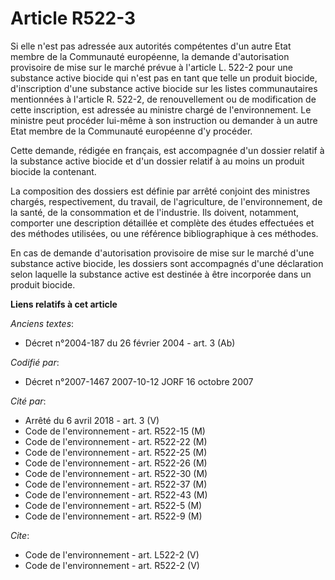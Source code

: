 # Article R522-3

Si elle n'est pas adressée aux autorités compétentes d'un autre Etat membre de la Communauté européenne, la demande
d'autorisation provisoire de mise sur le marché prévue à l'article L. 522-2 pour une substance active biocide qui n'est pas
en tant que telle un produit biocide, d'inscription d'une substance active biocide sur les listes communautaires mentionnées
à l'article R. 522-2, de renouvellement ou de modification de cette inscription, est adressée au ministre chargé de
l'environnement. Le ministre peut procéder lui-même à son instruction ou demander à un autre Etat membre de la Communauté
européenne d'y procéder. 

Cette demande, rédigée en français, est accompagnée d'un dossier relatif à la substance active biocide et d'un dossier
relatif à au moins un produit biocide la contenant. 

La composition des dossiers est définie par arrêté conjoint des ministres chargés, respectivement, du travail, de
l'agriculture, de l'environnement, de la santé, de la consommation et de l'industrie. Ils doivent, notamment, comporter une
description détaillée et complète des études effectuées et des méthodes utilisées, ou une référence bibliographique à ces
méthodes. 

En cas de demande d'autorisation provisoire de mise sur le marché d'une substance active biocide, les dossiers sont
accompagnés d'une déclaration selon laquelle la substance active est destinée à être incorporée dans un produit biocide.

**Liens relatifs à cet article**

_Anciens textes_:

  - Décret n°2004-187 du 26 février 2004 - art. 3 (Ab)

_Codifié par_:

  - Décret n°2007-1467 2007-10-12 JORF 16 octobre 2007

_Cité par_:

  - Arrêté du 6 avril 2018 - art. 3 (V)
  - Code de l'environnement - art. R522-15 (M)
  - Code de l'environnement - art. R522-22 (M)
  - Code de l'environnement - art. R522-25 (M)
  - Code de l'environnement - art. R522-26 (M)
  - Code de l'environnement - art. R522-30 (M)
  - Code de l'environnement - art. R522-37 (M)
  - Code de l'environnement - art. R522-43 (M)
  - Code de l'environnement - art. R522-5 (M)
  - Code de l'environnement - art. R522-9 (M)

_Cite_:

  - Code de l'environnement - art. L522-2 (V)
  - Code de l'environnement - art. R522-2 (V)
